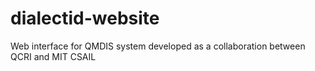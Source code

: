 # dialectid-website
Web interface for QMDIS system developed as a collaboration between QCRI and MIT CSAIL
